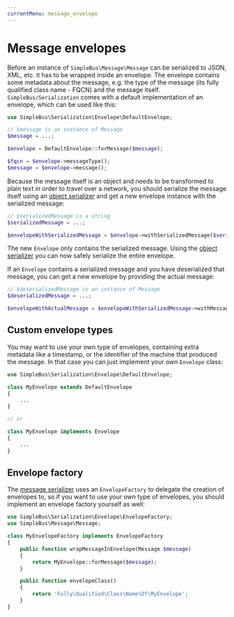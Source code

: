```yaml
---
currentMenu: message_envelope
---
```


# Message envelopes

Before an instance of `SimpleBus\Message\Message` can be serialized to JSON, XML, etc. it has to be wrapped inside an
envelope. The envelope contains some metadata about the message, e.g. the type of the message (its fully qualified class
name - FQCN) and the message itself. `SimpleBus/Serialization` comes with a default implementation of an envelope, which
can be used like this:

```php
use SimpleBus\Serialization\Envelope\DefaultEnvelope;

// $message is an instance of Message
$message = ...;

$envelope = DefaultEnvelope::forMessage($message);

$fqcn = $envelope->messageType();
$message = $envelope->message();
```

Because the message itself is an object and needs to be transformed to plain text in order to travel over a network, you
should serialize the message itself using an [object serializer](object_serializer.md) and get a new envelope instance
with the serialized message:

```php
// $serializedMessage is a string
$serializedMessage = ...;

$envelopeWithSerializedMessage = $envelope->withSerializedMessage($serializedMessage);
```

The new `Envelope` only contains the serialized message. Using the [object serializer](object_serializer.md) you can now
safely serialize the entire envelope.

If an `Envelope` contains a serialized message and you have deserialized that message, you can get a new envelope by
providing the actual message:

```php
// $deserializedMessage is an instance of Message
$deserializedMessage = ...;

$envelopeWithActualMessage = $envelopeWithSerializedMessage->withMessage($deserializedMessage);
```

## Custom envelope types

You may want to use your own type of envelopes, containing extra metadata like a timestamp, or the identifier of
the machine that produced the message. In that case you can just implement your own `Envelope` class:

```php
use SimpleBus\Serialization\Envelope\DefaultEnvelope;

class MyEnvelope extends DefaultEnvelope
{
    ...
}

// or

class MyEnvelope implements Envelope
{
    ...
}
```

## Envelope factory

The [message serializer](message_serializer.md) uses an `EnvelopeFactory` to delegate the creation of envelopes to, so
if you want to use your own type of envelopes, you should implement an envelope factory yourself as well:

```php
use SimpleBus\Serialization\Envelope\EnvelopeFactory;
use SimpleBus\Message\Message;

class MyEnvelopeFactory implements EnvelopeFactory
{
    public function wrapMessageInEnvelope(Message $message)
    {
        return MyEnvelope::forMessage($message);
    }

    public function envelopeClass()
    {
        return 'Fully\Qualified\Class\Name\Of\MyEnvelope';
    }
}
```

